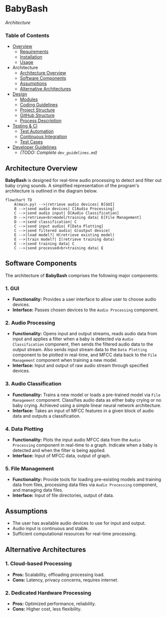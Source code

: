 # BabyBash
*Architecture*


### Table of Contents
- [Overview](../README.md)
  - [Requirements](../README.md#requirements)
  - [Installation](../README.md#installation)
  - [Usage](../README.md#usage)
- Architecture
  - [Architecture Overview](#architecture-overview)
  - [Software Components](#software-components)
  - [Assumptions](#assumptions)
  - [Alternative Architectures](#alternative-architectures)
- [Design](design.md)
  - [Modules](design.md#modules)
  - [Coding Guidelines](design.md#coding-guidelines)
  - [Project Structure](design.md#project-structure)
  - [GitHub Structure](design.md#github-structure)
  - [Process Description](design.md#process-description)
- [Testing & CI](testing.md)
  - [Test Automation](testing.md#test-automation)
  - [Continuous Integration](testing.md#continuous-integration)
  - [Test Cases](testing.md#test-cases)
- [Developer Guidelines](dev_guidelines.md)
  - *(TODO: Complete `dev_guidelines.md`)*


## Architecture Overview
**BabyBash** is designed for real-time audio processing to detect and filter out baby crying sounds. A simplified representation of the program's architecture is outlined in the diagram below.

```mermaid
flowchart TD
    A(main.py) -->|retrieve audio devices| B[GUI]
    B -->|send audio devices| C[Audio Processing]
    C -->|send audio input| D[Audio Classification]
    D -->|retrieve<br>model/training data| E[File Management]
    D -->|send classification| C
    C -->|send input audio| F[Data Plotting]
    C -->|send filtered audio| G(output device)
    E -->|load model?| H(retrieve existing model)
    E -->|train model?| I(retrieve training data)
    E -->|send training data| C
    C -->|send processed<br>training data| E
```


## Software Components
The architecture of **BabyBash** comprises the following major components:

### 1. GUI
- **Functionality:** Provides a user interface to allow user to choose audio devices.
- **Interface:** Passes chosen devices to the `Audio Processing` component.

### 2. Audio Processing
- **Functionality:** Opens input and output streams, reads audio data from input and applies a filter when a baby is detected via `Audio Classification` component, then sends the filtered audio data to the output stream. Also sends input stream data to the `Data Plotting` component to be plotted in real-time, and MFCC data back to the `File Management` component when training a new model.
- **Interface:** Input and output of raw audio stream through specified devices.

### 3. Audio Classification
- **Functionality:** Trains a new model or loads a pre-trained model via `File Management` component. Classifies audio data as either baby crying or no baby crying. Achieved using a simple linear neural network architecture.
- **Interface:** Takes an input of MFCC features in a given block of audio data and outputs a classification.

### 4. Data Plotting
- **Functionality:** Plots the input audio MFCC data from the `Audio Processing` component in real-time to a graph. Indicate when a baby is detected and when the filter is being applied.
- **Interface:** Input of MFCC data, output of graph.

### 5. File Management
- **Functionality:** Provide tools for loading pre-existing models and training data from files, processing data files via `Audio Processing` component, and managing data files.
- **Interface:** Input of file directories, output of data.


## Assumptions
- The user has available audio devices to use for input and output.
- Audio input is continuous and stable.
- Sufficient computational resources for real-time processing.


## Alternative Architectures
### 1. Cloud-based Processing
- **Pros:** Scalability, offloading processing load.
- **Cons:** Latency, privacy concerns, requires internet.

### 2. Dedicated Hardware Processing
- **Pros:** Optimized performance, reliability.
- **Cons:** Higher cost, less flexibility.
